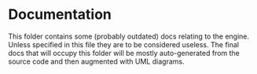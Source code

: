 # Documentation
This folder contains some (probably outdated) docs relating to the engine. Unless specified in this file they are to be
considered useless. The final docs that will occupy this folder will be mostly auto-generated from the source code and
then augmented with UML diagrams.